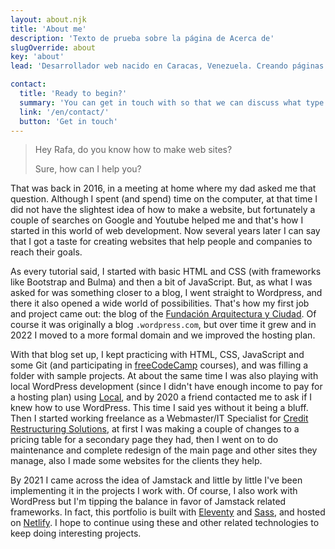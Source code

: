 ```yaml
---
layout: about.njk
title: 'About me'
description: 'Texto de prueba sobre la página de Acerca de'
slugOverride: about
key: 'about'
lead: 'Desarrollador web nacido en Caracas, Venezuela. Creando páginas web (y algunos blogs) desde 2017. '

contact:
  title: 'Ready to begin?'
  summary: 'You can get in touch with so that we can discuss what type of project you want and how it can be made.'
  link: '/en/contact/'
  button: 'Get in touch'
---
```


> Hey Rafa, do you know how to make web sites?
>
> Sure, how can I help you?


That was back in 2016, in a meeting at home where my dad asked me that question. Although I spent (and spend) time on the computer, at that time I did not have the slightest idea of how to make a website, but fortunately a couple of searches on Google and Youtube helped me and that's how I started in this world of web development. Now several years later I can say that I got a taste for creating websites that help people and companies to reach their goals.

As every tutorial said, I started with basic HTML and CSS (with frameworks like Bootstrap and Bulma) and then a bit of JavaScript. But, as what I was asked for was something closer to a blog, I went straight to Wordpress, and there it also opened a wide world of possibilities. That's how my first job and project came out: the blog of the [Fundación Arquitectura y Ciudad](https://fundaayc.com/). Of course it was originally a blog `.wordpress.com`, but over time it grew and in 2022 I moved to a more formal domain and we improved the hosting plan.

With that blog set up, I kept practicing with HTML, CSS, JavaScript and some Git (and participating in [freeCodeCamp](https://www.freecodecamp.org/) courses), and was filling a folder with sample projects. At about the same time I was also playing with local WordPress development (since I didn't have enough income to pay for a hosting plan) using [Local](https://localwp.com), and by 2020 a friend contacted me to ask if I knew how to use WordPress. This time I said yes without it being a bluff. Then I started working freelance as a Webmaster/IT Specialist for [Credit Restructuring Solutions](https://www.creditrsllc.com/), at first I was making a couple of changes to a pricing table for a secondary page they had, then I went on to do maintenance and complete redesign of the main page and other sites they manage, also I made some websites for the clients they help.

By 2021 I came across the idea of Jamstack and little by little I've been implementing it in the projects I work with. Of course, I also work with WordPress but I'm tipping the balance in favor of Jamstack related frameworks. In fact, this portfolio is built with [Eleventy](https://www.11ty.dev/) and [Sass](https://sass-lang.com/), and hosted on [Netlify](https://www.netlify.com/). I hope to continue using these and other related technologies to keep doing interesting projects.